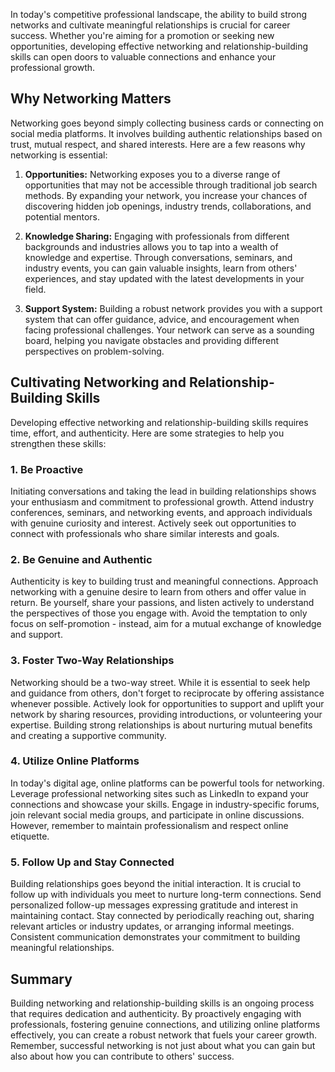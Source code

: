 
In today's competitive professional landscape, the ability to build strong networks and cultivate meaningful relationships is crucial for career success. Whether you're aiming for a promotion or seeking new opportunities, developing effective networking and relationship-building skills can open doors to valuable connections and enhance your professional growth.

Why Networking Matters
----------------------

Networking goes beyond simply collecting business cards or connecting on social media platforms. It involves building authentic relationships based on trust, mutual respect, and shared interests. Here are a few reasons why networking is essential:

1. **Opportunities:** Networking exposes you to a diverse range of opportunities that may not be accessible through traditional job search methods. By expanding your network, you increase your chances of discovering hidden job openings, industry trends, collaborations, and potential mentors.

2. **Knowledge Sharing:** Engaging with professionals from different backgrounds and industries allows you to tap into a wealth of knowledge and expertise. Through conversations, seminars, and industry events, you can gain valuable insights, learn from others' experiences, and stay updated with the latest developments in your field.

3. **Support System:** Building a robust network provides you with a support system that can offer guidance, advice, and encouragement when facing professional challenges. Your network can serve as a sounding board, helping you navigate obstacles and providing different perspectives on problem-solving.

Cultivating Networking and Relationship-Building Skills
-------------------------------------------------------

Developing effective networking and relationship-building skills requires time, effort, and authenticity. Here are some strategies to help you strengthen these skills:

### 1. Be Proactive

Initiating conversations and taking the lead in building relationships shows your enthusiasm and commitment to professional growth. Attend industry conferences, seminars, and networking events, and approach individuals with genuine curiosity and interest. Actively seek out opportunities to connect with professionals who share similar interests and goals.

### 2. Be Genuine and Authentic

Authenticity is key to building trust and meaningful connections. Approach networking with a genuine desire to learn from others and offer value in return. Be yourself, share your passions, and listen actively to understand the perspectives of those you engage with. Avoid the temptation to only focus on self-promotion - instead, aim for a mutual exchange of knowledge and support.

### 3. Foster Two-Way Relationships

Networking should be a two-way street. While it is essential to seek help and guidance from others, don't forget to reciprocate by offering assistance whenever possible. Actively look for opportunities to support and uplift your network by sharing resources, providing introductions, or volunteering your expertise. Building strong relationships is about nurturing mutual benefits and creating a supportive community.

### 4. Utilize Online Platforms

In today's digital age, online platforms can be powerful tools for networking. Leverage professional networking sites such as LinkedIn to expand your connections and showcase your skills. Engage in industry-specific forums, join relevant social media groups, and participate in online discussions. However, remember to maintain professionalism and respect online etiquette.

### 5. Follow Up and Stay Connected

Building relationships goes beyond the initial interaction. It is crucial to follow up with individuals you meet to nurture long-term connections. Send personalized follow-up messages expressing gratitude and interest in maintaining contact. Stay connected by periodically reaching out, sharing relevant articles or industry updates, or arranging informal meetings. Consistent communication demonstrates your commitment to building meaningful relationships.

Summary
-------

Building networking and relationship-building skills is an ongoing process that requires dedication and authenticity. By proactively engaging with professionals, fostering genuine connections, and utilizing online platforms effectively, you can create a robust network that fuels your career growth. Remember, successful networking is not just about what you can gain but also about how you can contribute to others' success.
